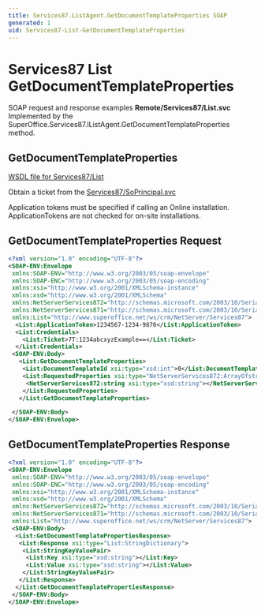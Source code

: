 ```yaml
---
title: Services87.ListAgent.GetDocumentTemplateProperties SOAP
generated: 1
uid: Services87-List-GetDocumentTemplateProperties
---
```


# Services87 List GetDocumentTemplateProperties

SOAP request and response examples **Remote/Services87/List.svc**
Implemented by the <see cref="M:SuperOffice.Services87.IListAgent.GetDocumentTemplateProperties">SuperOffice.Services87.IListAgent.GetDocumentTemplateProperties</see> method.

## GetDocumentTemplateProperties

[WSDL file for Services87/List](../Services87-List.md)

Obtain a ticket from the [Services87/SoPrincipal.svc](../SoPrincipal/index.md)

Application tokens must be specified if calling an Online installation. ApplicationTokens are not checked for on-site installations.

## GetDocumentTemplateProperties Request

```xml
<?xml version="1.0" encoding="UTF-8"?>
<SOAP-ENV:Envelope
 xmlns:SOAP-ENV="http://www.w3.org/2003/05/soap-envelope"
 xmlns:SOAP-ENC="http://www.w3.org/2003/05/soap-encoding"
 xmlns:xsi="http://www.w3.org/2001/XMLSchema-instance"
 xmlns:xsd="http://www.w3.org/2001/XMLSchema"
 xmlns:NetServerServices872="http://schemas.microsoft.com/2003/10/Serialization/Arrays"
 xmlns:NetServerServices871="http://schemas.microsoft.com/2003/10/Serialization/"
 xmlns:List="http://www.superoffice.net/ws/crm/NetServer/Services87">
  <List:ApplicationToken>1234567-1234-9876</List:ApplicationToken>
  <List:Credentials>
    <List:Ticket>7T:1234abcxyzExample==</List:Ticket>
  </List:Credentials>
 <SOAP-ENV:Body>
   <List:GetDocumentTemplateProperties>
    <List:DocumentTemplateId xsi:type="xsd:int">0</List:DocumentTemplateId>
    <List:RequestedProperties xsi:type="NetServerServices872:ArrayOfstring">
     <NetServerServices872:string xsi:type="xsd:string"></NetServerServices872:string>
    </List:RequestedProperties>
   </List:GetDocumentTemplateProperties>

 </SOAP-ENV:Body>
</SOAP-ENV:Envelope>

```

## GetDocumentTemplateProperties Response

```xml
<?xml version="1.0" encoding="UTF-8"?>
<SOAP-ENV:Envelope
 xmlns:SOAP-ENV="http://www.w3.org/2003/05/soap-envelope"
 xmlns:SOAP-ENC="http://www.w3.org/2003/05/soap-encoding"
 xmlns:xsi="http://www.w3.org/2001/XMLSchema-instance"
 xmlns:xsd="http://www.w3.org/2001/XMLSchema"
 xmlns:NetServerServices872="http://schemas.microsoft.com/2003/10/Serialization/Arrays"
 xmlns:NetServerServices871="http://schemas.microsoft.com/2003/10/Serialization/"
 xmlns:List="http://www.superoffice.net/ws/crm/NetServer/Services87">
 <SOAP-ENV:Body>
  <List:GetDocumentTemplatePropertiesResponse>
   <List:Response xsi:type="List:StringDictionary">
    <List:StringKeyValuePair>
     <List:Key xsi:type="xsd:string"></List:Key>
     <List:Value xsi:type="xsd:string"></List:Value>
    </List:StringKeyValuePair>
   </List:Response>
  </List:GetDocumentTemplatePropertiesResponse>
 </SOAP-ENV:Body>
</SOAP-ENV:Envelope>

```
